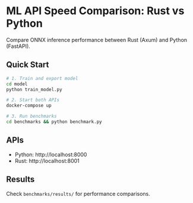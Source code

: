 # ML API Speed Comparison: Rust vs Python

Compare ONNX inference performance between Rust (Axum) and Python (FastAPI).

## Quick Start

```bash
# 1. Train and export model
cd model
python train_model.py

# 2. Start both APIs
docker-compose up

# 3. Run benchmarks
cd benchmarks && python benchmark.py
```

## APIs
- Python: http://localhost:8000
- Rust: http://localhost:8001

## Results
Check `benchmarks/results/` for performance comparisons.